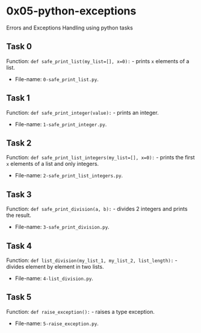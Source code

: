 # 0x05-python-exceptions
Errors and Exceptions Handling using python tasks

## Task 0
Function: `def safe_print_list(my_list=[], x=0):` - prints `x` elements of a list.
 * File-name: `0-safe_print_list.py`.

## Task 1
Function: `def safe_print_integer(value):` - prints an integer.
* File-name: `1-safe_print_integer.py`.

## Task 2
Function: `def safe_print_list_integers(my_list=[], x=0):` - prints the first `x` elements of a list and only integers.
* File-name: `2-safe_print_list_integers.py`.

## Task 3
Function: `def safe_print_division(a, b):` - divides 2 integers and prints the result.
* File-name: `3-safe_print_division.py`.

## Task 4
Function: `def list_division(my_list_1, my_list_2, list_length):` - divides element by element in two lists.
* File-name: `4-list_division.py`.

## Task 5
Function: `def raise_exception():` - raises a type exception.
* File-name: `5-raise_exception.py`.
